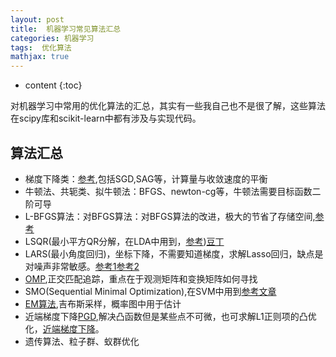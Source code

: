 ```yaml
---
layout: post
title:  机器学习常见算法汇总
categories: 机器学习
tags:  优化算法
mathjax: true
---
```


* content
{:toc}

对机器学习中常用的优化算法的汇总，其实有一些我自己也不是很了解，这些算法在scipy库和scikit-learn中都有涉及与实现代码。





## 算法汇总

* 梯度下降类：[参考](http://blog.csdn.net/sun_shengyun/article/details/53811882),包括SGD,SAG等，计算量与收敛速度的平衡
* 牛顿法、共轭类、拟牛顿法：BFGS、newton-cg等，牛顿法需要目标函数二阶可导
* L-BFGS算法：对BFGS算法：对BFGS算法的改进，极大的节省了存储空间,[参考](http://blog.csdn.net/itplus/article/details/21897715)
* LSQR(最小平方QR分解，在LDA中用到，[参考](http://web.stanford.edu/group/SOL/software/lsqr/))[豆丁](http://www.doc88.com/p-3307764572398.html)
* LARS(最小角度回归)，坐标下降，不需要知道梯度，求解Lasso回归，缺点是对噪声非常敏感。[参考1](http://www.cnblogs.com/pinard/p/6018889.html)[参考2](http://statweb.stanford.edu/~tibs/lasso/simple.html)
* [OMP](http://blog.csdn.net/jbb0523/article/details/45130793),正交匹配追踪，重点在于观测矩阵和变换矩阵如何寻找
* SMO(Sequential Minimal Optimization),在SVM中用到[参考文章](http://blog.csdn.net/luoshixian099/article/details/51227754)
* [EM算法](http://www.cnblogs.com/Gabby/p/5344658.html),吉布斯采样，概率图中用于估计
* 近端梯度下降[PGD](http://blog.csdn.net/lansatiankongxxc/article/details/46386341),解决凸函数但是某些点不可微，也可求解L1正则项的凸优化，[近端梯度下降](http://blog.csdn.net/lanyanchenxi/article/details/50448640)。
* 遗传算法、粒子群、蚁群优化

